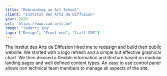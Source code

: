 ```yaml
---
title: "Rebranding an Art School"
client: "Institut des Arts de Diffusion"
year: 2020
url: "https://www.iad-arts.be"
image: "iadarts.jpg"
tags: ["Design", "Front-end", "Craft CMS"]
---
```


The Institut des Arts de Diffusion hired me to redesign and build their public website. We started with a logo refresh and a simple but effective graphical chart. We then devised a flexible information architecture based on modular landing pages and well defined content types. An easy to use control panel allows non technical team members to manage all aspects of the site.
